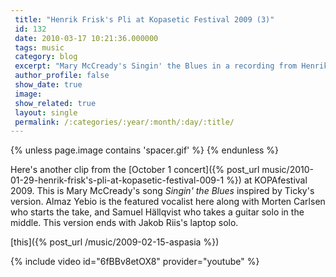 ```yaml
---
 title: "Henrik Frisk's Pli at Kopasetic Festival 2009 (3)"
 id: 132
 date: 2010-03-17 10:21:36.000000
 tags: music
 category: blog
 excerpt: "Mary McCready's Singin' the Blues in a recording from Henrik Frisk's Pli October 1 concert at KOPAfestival 2009...."
 author_profile: false
 show_date: true
 image: 
 show_related: true
 layout: single
 permalink: /:categories/:year/:month/:day/:title/
---
```

{% unless page.image contains 'spacer.gif' %}
{% endunless %}

Here's another clip from the [October 1 concert]({% post_url music/2010-01-29-henrik-frisk's-pli-at-kopasetic-festival-009-1 %}) at KOPAfestival 2009. This is Mary McCready's song <em>Singin' the Blues</em> inspired by Ticky's version. Almaz Yebio is the featured vocalist here along with Morten Carlsen who starts the take, and Samuel H&auml;llqvist who takes a guitar solo in the middle. This version ends with Jakob Riis's laptop solo.

[this]({% post_url /music/2009-02-15-aspasia %})

{% include video id="6fBBv8etOX8" provider="youtube" %}

